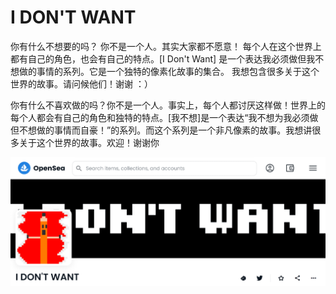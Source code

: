 # I DON'T WANT

你有什么不想要的吗？
你不是一个人。其实大家都不愿意！
每个人在这个世界上都有自己的角色，也会有自己的特点。[I Don't Want] 是一个表达我必须做但我不想做的事情的系列。它是一个独特的像素化故事的集合。
我想包含很多关于这个世界的故事。请问候他们！谢谢 ：）

你有什么不喜欢做的吗？你不是一个人。事实上，每个人都讨厌这样做！世界上的每个人都会有自己的角色和独特的特点。[我不想]是一个表达“我不想为我必须做但不想做的事情而自豪！”的系列。而这个系列是一个非凡像素的故事。我想讲很多关于这个世界的故事。欢迎！谢谢你

![nft](01.png)



